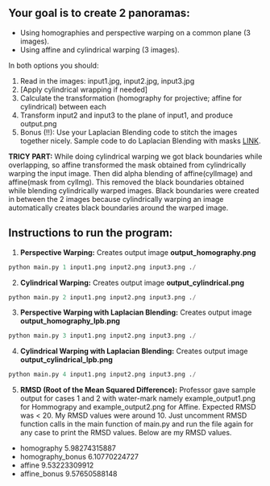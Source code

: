 ## Your goal is to create 2 panoramas:
* Using homographies and perspective warping on a common plane (3 images).
* Using affine and cylindrical warping (3 images).

In both options you should:
1. Read in the images: input1.jpg, input2.jpg, input3.jpg
2. [Apply cylindrical wrapping if needed]
3. Calculate the transformation (homography for projective; affine for cylindrical) between each
4. Transform input2 and input3 to the plane of input1, and produce output.png
5. Bonus (!!): Use your Laplacian Blending code to stitch the images together nicely. 
Sample code to do Laplacian Blending with masks [LINK](http://www.morethantechnical.com/2017/09/29/laplacian-pyramid-with-masks-in-opencv-python/).

**TRICY PART:** While doing cylindrical warping we got black boundaries while overlapping, so affine transformed the mask obtained from cylindrically warping the input image. 
Then did alpha blending of affine(cylImage) and affine(mask from cylImg). This removed the black boundaries obtained while blending cylindrically warped images.
Black boundaries were created in between the 2 images because cylindrically warping an image automatically creates black boundaries around the warped image.

## Instructions to run the program:
1. **Perspective Warping:** Creates output image **output_homography.png**
``` python 
python main.py 1 input1.png input2.png input3.png ./
```
2. **Cylindrical Warping:** Creates output image **output_cylindrical.png**
```python
python main.py 2 input1.png input2.png input3.png ./
```
3. **Perspective Warping with Laplacian Blending:** Creates output image **output_homography_lpb.png**
```python
python main.py 3 input1.png input2.png input3.png ./
```
4. **Cylindrical Warping with Laplacian Blending:** Creates output image **output_cylindrical_lpb.png**
```python
python main.py 4 input1.png input2.png input3.png ./
```
5. **RMSD (Root of the Mean Squared Difference):** Professor gave sample output for cases 1 and 2 with water-mark namely example_output1.png for Hommograpy and example_output2.png for Affine.
Expected RMSD was < 20. My RMSD values were around 10. 
Just uncomment RMSD function calls in the main function of main.py and run the file again for any case to print the RMSD values. 
Below are my RMSD values.
* homography 5.98274315887
* homography_bonus 6.10770224727
* affine 9.53223309912
* affine_bonus 9.57650588148
